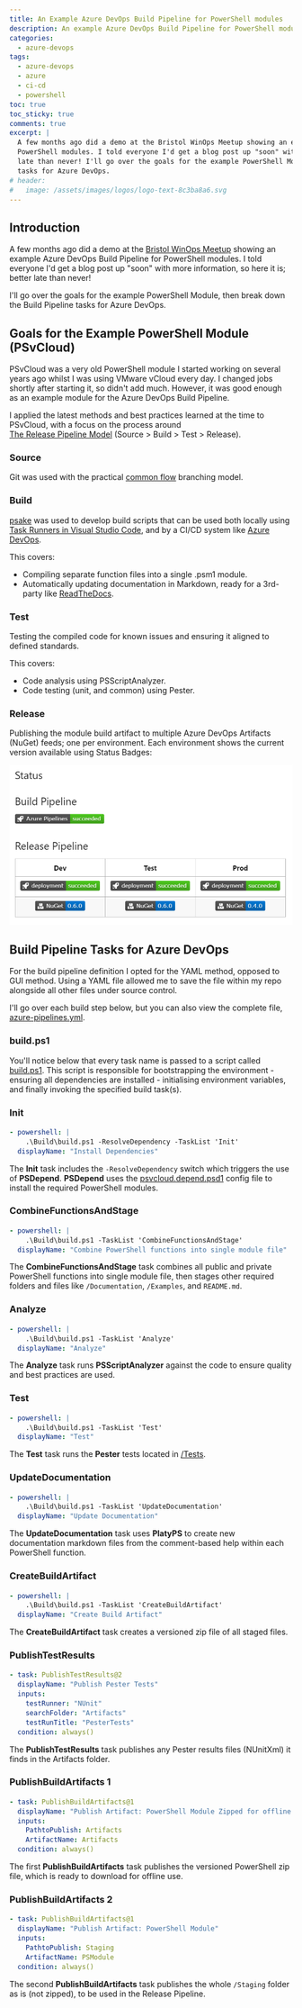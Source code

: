 ```yaml
---
title: An Example Azure DevOps Build Pipeline for PowerShell modules
description: An example Azure DevOps Build Pipeline for PowerShell modules
categories: 
  - azure-devops
tags:
  - azure-devops
  - azure
  - ci-cd
  - powershell
toc: true
toc_sticky: true
comments: true
excerpt: |
  A few months ago did a demo at the Bristol WinOps Meetup showing an example Azure DevOps Build Pipeline for
  PowerShell modules. I told everyone I'd get a blog post up "soon" with more information, so here it is; better
  late than never! I'll go over the goals for the example PowerShell Module, then break down the Build Pipeline
  tasks for Azure DevOps.
# header:
#   image: /assets/images/logos/logo-text-8c3ba8a6.svg
---
```


## Introduction

A few months ago did a demo at the [Bristol WinOps Meetup](https://www.meetup.com/Bristol-WinOps-Meetup/events/256620903/)
showing an example Azure DevOps Build Pipeline for PowerShell modules. I told everyone I'd get a blog post up "soon"
with more information, so here it is; better late than never!

I'll go over the goals for the example PowerShell Module, then break down the Build Pipeline tasks for Azure DevOps.

## Goals for the Example PowerShell Module (PSvCloud)

PSvCloud was a very old PowerShell module I started working on several years ago whilst I was using VMware vCloud
every day. I changed jobs shortly after starting it, so didn't add much. However, it was good enough as an example
module for the Azure DevOps Build Pipeline.

I applied the latest methods and best practices learned at the time to PSvCloud, with a focus on the process around  
[The Release Pipeline Model](https://msdn.microsoft.com/en-us/powershell/dsc/whitepapers#the-release-pipeline-model) (Source > Build > Test > Release).

### Source

Git was used with the practical [common flow](https://commonflow.org/) branching model.

### Build

[psake](https://github.com/psake/psake) was used to develop build scripts that can be used both locally using
[Task Runners in Visual Studio Code](https://code.visualstudio.com/docs/editor/tasks), and by a CI/CD system like
[Azure DevOps](https://azure.microsoft.com/en-gb/services/devops/).

This covers:

- Compiling separate function files into a single .psm1 module.
- Automatically updating documentation in Markdown, ready for a 3rd-party like
[ReadTheDocs](https://docs.readthedocs.io/en/latest/).

### Test

Testing the compiled code for known issues and ensuring it aligned to defined standards.

This covers:

- Code analysis using PSScriptAnalyzer.
- Code testing (unit, and common) using Pester.

### Release

Publishing the module build artifact to multiple Azure DevOps Artifacts (NuGet) feeds; one per environment. Each
environment shows the current version available using Status Badges:

![Status Badges](/assets/images/powershell-build-pipeline/build-status-badges.PNG)

## Build Pipeline Tasks for Azure DevOps

For the build pipeline definition I opted for the YAML method, opposed to GUI method. Using a YAML file allowed me
to save the file within my repo alongside all other files under source control.

I'll go over each build step below, but you can also view the complete file,
[azure-pipelines.yml](https://dev.azure.com/adamrushuk/PoC/_git/PowerShellPipeline?path=%2Fazure-pipelines.yml&version=GBmaster).

### build.ps1

You'll notice below that every task name is passed to a script called
[build.ps1](https://dev.azure.com/adamrushuk/PoC/_git/PowerShellPipeline?path=%2FBuild%2Fbuild.ps1&version=GBmaster).
This script is responsible for bootstrapping the environment - ensuring all dependencies are installed - initialising
environment variables, and finally invoking the specified build task(s).

### Init

```yaml
- powershell: |
    .\Build\build.ps1 -ResolveDependency -TaskList 'Init'
  displayName: "Install Dependencies"
```

The **Init** task includes the `-ResolveDependency` switch which triggers the use of **PSDepend**.
**PSDepend** uses the
[psvcloud.depend.psd1](https://dev.azure.com/adamrushuk/PoC/_git/PowerShellPipeline?path=%2FBuild%2Fpsvcloud.depend.psd1&version=GBmaster)
config file to install the required PowerShell modules.

### CombineFunctionsAndStage

```yaml
- powershell: |
    .\Build\build.ps1 -TaskList 'CombineFunctionsAndStage'
  displayName: "Combine PowerShell functions into single module file"
```

The **CombineFunctionsAndStage** task combines all public and private PowerShell functions into single module file,
then stages other required folders and files like `/Documentation`, `/Examples`, and `README.md`.

### Analyze

```yaml
- powershell: |
    .\Build\build.ps1 -TaskList 'Analyze'
  displayName: "Analyze"
```

The **Analyze** task runs **PSScriptAnalyzer** against the code to ensure quality and best practices are used.

### Test

```yaml
- powershell: |
    .\Build\build.ps1 -TaskList 'Test'
  displayName: "Test"
```

The **Test** task runs the **Pester** tests located in
[/Tests](https://dev.azure.com/adamrushuk/PoC/_git/PowerShellPipeline?path=%2FTests&version=GBmaster).

### UpdateDocumentation

```yaml
- powershell: |
    .\Build\build.ps1 -TaskList 'UpdateDocumentation'
  displayName: "Update Documentation"
```

The **UpdateDocumentation** task uses **PlatyPS** to create new documentation markdown files from the comment-based
help within each PowerShell function.

### CreateBuildArtifact

```yaml
- powershell: |
    .\Build\build.ps1 -TaskList 'CreateBuildArtifact'
  displayName: "Create Build Artifact"
```

The **CreateBuildArtifact** task creates a versioned zip file of all staged files.

### PublishTestResults

```yaml
- task: PublishTestResults@2
  displayName: "Publish Pester Tests"
  inputs:
    testRunner: "NUnit"
    searchFolder: "Artifacts"
    testRunTitle: "PesterTests"
  condition: always()
```

The **PublishTestResults** task publishes any Pester results files (NUnitXml) it finds in the Artifacts folder.

### PublishBuildArtifacts 1

```yaml
- task: PublishBuildArtifacts@1
  displayName: "Publish Artifact: PowerShell Module Zipped for offline use"
  inputs:
    PathtoPublish: Artifacts
    ArtifactName: Artifacts
  condition: always()
```

The first **PublishBuildArtifacts** task publishes the versioned PowerShell zip file, which is ready to download
for offline use.

### PublishBuildArtifacts 2

```yaml
- task: PublishBuildArtifacts@1
  displayName: "Publish Artifact: PowerShell Module"
  inputs:
    PathtoPublish: Staging
    ArtifactName: PSModule
  condition: always()
```

The second **PublishBuildArtifacts** task publishes the whole `/Staging` folder as is (not zipped), to be used in the
Release Pipeline.
